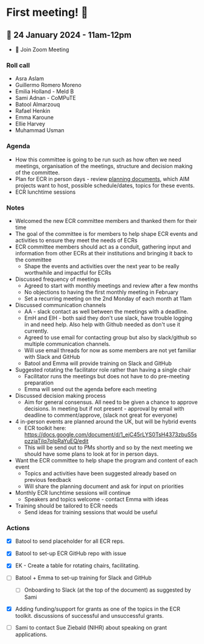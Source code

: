 # First meeting! :raised_hands: 
## :date: 24 January 2024 - 11am-12pm
- :round_pushpin: Join Zoom Meeting


### Roll call
* Asra Aslam
* Guillermo Romero Moreno
* Emilia Holland - Meld B
* Sami Adnan - CoMPuTE
* Batool Almarzouq
* Rafael Henkin
* Emma Karoune
* Ellie Harvey
* Muhammad Usman

### Agenda
* How this committee is going to be run such as how often we need meetings, organisation of the meetings, structure and decision making of the committee.
* Plan for ECR in person days - review [planning documents](https://docs.google.com/document/d/1_ejC45rLYS0TsH4373zbuS5spzzjaTilq7qIpRaYuEQ/edit?usp=sharing), which AIM projects want to host, possible schedule/dates, topics for these events. 
* ECR lunchtime sessions

### Notes

- Welcomed the new ECR committee members and thanked them for their time
- The goal of the committee is for members to help shape ECR events and activities to ensure they meet the needs of ECRs
- ECR committee members should act as a conduit, gathering input and information from other ECRs at their institutions and bringing it back to the committee
    - Shape the events and activities over the next year to be really worthwhile and impactful for ECRs
- Discussed frequency of meetings
  - Agreed to start with monthly meetings and review after a few months
  - No objections to having the first monthly meeting in February
  - Set a recurring meeting on the 2nd Monday of each month at 11am
- Discussed communication channels
  - AA - slack contact as well between the meetings with a deadline.
  - EmH and ElH - both said they don't use slack, have trouble logging in and need help. Also help with Github needed as don't use it currently.
  - Agreed to use email for contacting group but also by slack/github so multiple communication channels.
  - Will use email threads for now as some members are not yet familiar with Slack and GitHub
  - Batool and Emma will provide training on Slack and GitHub
- Suggested rotating the facilitator role rather than having a single chair
  - Facilitator runs the meetings but does not have to do pre-meeting preparation
  - Emma will send out the agenda before each meeting
- Discussed decision making process
  - Aim for general consensus. All need to be given a chance to approve decisions. In meeting but if not present - approval by email with deadline to comment/approve, (slack not great for everyone)
- 4 in-person events are planned around the UK, but will be hybrid events
  - ECR toolkit here: https://docs.google.com/document/d/1_ejC45rLYS0TsH4373zbuS5spzzjaTilq7qIpRaYuEQ/edit
  - This will be send out to PMs shortly and so by the next meeting we should have some plans to look at for in person days.
- Want the ECR committee to help shape the program and content of each event
  - Topics and activities have been suggested already based on previous feedback
  - Will share the planning document and ask for input on priorities
- Monthly ECR lunchtime sessions will continue
  - Speakers and topics welcome - contact Emma with ideas
- Training should be tailored to ECR needs
  - Send ideas for training sessions that would be useful

### Actions

- [x] Batool to send placeholder for all ECR reps.
- [x] Batool to set-up ECR GitHub repo with issue
- [x] EK - Create a table for rotating chairs, facilitating.
- [ ] Batool + Emma to set-up training for Slack and GitHub
    - [ ] Onboarding to Slack (at the top of the document) as suggested by Sami
- [x] Adding funding/support for grants as one of the topics in the ECR toolkit. discussions of successful and unsuccessful grants.
- [ ] Sami to contact Sue Ziebald (NIHR) about speaking on grant applications.

